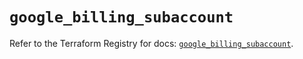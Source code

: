 # `google_billing_subaccount`

Refer to the Terraform Registry for docs: [`google_billing_subaccount`](https://registry.terraform.io/providers/hashicorp/google/6.33.0/docs/resources/billing_subaccount).

